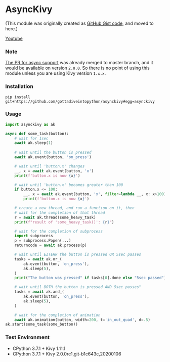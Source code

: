# AsyncKivy

(This module was originally created as [GitHub Gist code](https://gist.github.com/gottadiveintopython/5f4a775849f9277081c396de65dc57c1), and moved to here.)

[Youtube](https://youtu.be/rI-gjCsE1YQ)

### Note

[The PR for async support](https://github.com/kivy/kivy/pull/6368) was already merged to master branch, and it would be available on version `2.0.0`. So there is no point of using this module unless you are using Kivy version `1.x.x`.

### Installation

```
pip install git+https://github.com/gottadiveintopython/asynckivy#egg=asynckivy
```

### Usage

```python
import asynckivy as ak

async def some_task(button):
    # wait for 1sec
    await ak.sleep(1)
    
    # wait until the button is pressed
    await ak.event(button, 'on_press')

    # wait until 'button.x' changes
    __, x = await ak.event(button, 'x')
    print(f'button.x is now {x}')

    # wait until 'button.x' becomes greater than 100
    if button.x <= 100:
        __, x = await ak.event(button, 'x', filter=lambda __, x: x>100)
        print(f'button.x is now {x}')

    # create a new thread, and run a function on it, then
    # wait for the completion of that thread
    r = await ak.thread(some_heavy_task)
    print(f"result of 'some_heavy_task()': {r}")

    # wait for the completion of subprocess
    import subprocess
    p = subprocess.Popen(...)
    returncode = await ak.process(p)

    # wait until EITEHR the button is pressed OR 5sec passes
    tasks = await ak.or_(
        ak.event(button, 'on_press'),
        ak.sleep(5),
    )
    print("The button was pressed" if tasks[0].done else "5sec passed")

    # wait until BOTH the button is pressed AND 5sec passes"
    tasks = await ak.and_(
        ak.event(button, 'on_press'),
        ak.sleep(5),
    )

    # wait for the completion of animation
    await ak.animation(button, width=200, t='in_out_quad', d=.5)
ak.start(some_task(some_button))
```

### Test Environment

- CPython 3.7.1 + Kivy 1.11.1
- CPython 3.7.1 + Kivy 2.0.0rc1,git-b1c643c,20200106
